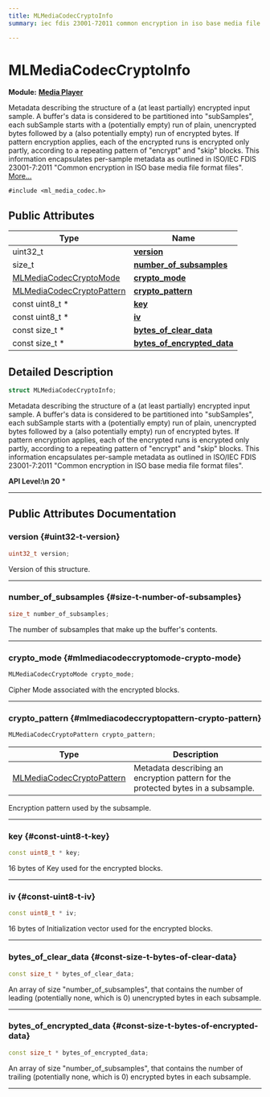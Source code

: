 ```yaml
---
title: MLMediaCodecCryptoInfo
summary: iec fdis 23001-72011 common encryption in iso base media file format files. 

---
```


# MLMediaCodecCryptoInfo

**Module:** **[Media Player](/api-ref/api/Modules/group___media_player/group___media_player.md)**



Metadata describing the structure of a (at least partially) encrypted input sample. A buffer's data is considered to be partitioned into "subSamples", each subSample starts with a (potentially empty) run of plain, unencrypted bytes followed by a (also potentially empty) run of encrypted bytes. If pattern encryption applies, each of the encrypted runs is encrypted only partly, according to a repeating pattern of "encrypt" and "skip" blocks. This information encapsulates per-sample metadata as outlined in ISO/IEC FDIS 23001-7:2011 "Common encryption in ISO base media file format files".  [More...](#detailed-description)


`#include <ml_media_codec.h>`

## Public Attributes

| Type           | Name           |
| -------------- | -------------- |
| uint32_t | **[version](/api-ref/api/Modules/group___media_player/struct_m_l_media_codec_crypto_info.md#uint32-t-version)**  |
| size_t | **[number_of_subsamples](/api-ref/api/Modules/group___media_player/struct_m_l_media_codec_crypto_info.md#size-t-number-of-subsamples)**  |
| [MLMediaCodecCryptoMode](/api-ref/api/Modules/group___media_player/group___media_player.md#enums-mlmediacodeccryptomode) | **[crypto_mode](/api-ref/api/Modules/group___media_player/struct_m_l_media_codec_crypto_info.md#mlmediacodeccryptomode-crypto-mode)**  |
| [MLMediaCodecCryptoPattern](/api-ref/api/Modules/group___media_player/struct_m_l_media_codec_crypto_pattern.md) | **[crypto_pattern](/api-ref/api/Modules/group___media_player/struct_m_l_media_codec_crypto_info.md#mlmediacodeccryptopattern-crypto-pattern)**  |
| const uint8_t * | **[key](/api-ref/api/Modules/group___media_player/struct_m_l_media_codec_crypto_info.md#const-uint8-t-key)**  |
| const uint8_t * | **[iv](/api-ref/api/Modules/group___media_player/struct_m_l_media_codec_crypto_info.md#const-uint8-t-iv)**  |
| const size_t * | **[bytes_of_clear_data](/api-ref/api/Modules/group___media_player/struct_m_l_media_codec_crypto_info.md#const-size-t-bytes-of-clear-data)**  |
| const size_t * | **[bytes_of_encrypted_data](/api-ref/api/Modules/group___media_player/struct_m_l_media_codec_crypto_info.md#const-size-t-bytes-of-encrypted-data)**  |

## Detailed Description

```cpp
struct MLMediaCodecCryptoInfo;
```

Metadata describing the structure of a (at least partially) encrypted input sample. A buffer's data is considered to be partitioned into "subSamples", each subSample starts with a (potentially empty) run of plain, unencrypted bytes followed by a (also potentially empty) run of encrypted bytes. If pattern encryption applies, each of the encrypted runs is encrypted only partly, according to a repeating pattern of "encrypt" and "skip" blocks. This information encapsulates per-sample metadata as outlined in ISO/IEC FDIS 23001-7:2011 "Common encryption in ISO base media file format files". 




**API Level:\n 20**
  * 




-----------
## Public Attributes Documentation

### version {#uint32-t-version}

```cpp
uint32_t version;
```


Version of this structure. 





-----------

### number_of_subsamples {#size-t-number-of-subsamples}

```cpp
size_t number_of_subsamples;
```


The number of subsamples that make up the buffer's contents. 





-----------

### crypto_mode {#mlmediacodeccryptomode-crypto-mode}

```cpp
MLMediaCodecCryptoMode crypto_mode;
```


Cipher Mode associated with the encrypted blocks. 





-----------

### crypto_pattern {#mlmediacodeccryptopattern-crypto-pattern}

```cpp
MLMediaCodecCryptoPattern crypto_pattern;
```



| Type | Description |
|--|--|
| [MLMediaCodecCryptoPattern](/api-ref/api/Modules/group___media_player/struct_m_l_media_codec_crypto_pattern.md) | Metadata describing an encryption pattern for the protected bytes in a subsample.  |


Encryption pattern used by the subsample. 





-----------

### key {#const-uint8-t-key}

```cpp
const uint8_t * key;
```


16 bytes of Key used for the encrypted blocks. 





-----------

### iv {#const-uint8-t-iv}

```cpp
const uint8_t * iv;
```


16 bytes of Initialization vector used for the encrypted blocks. 





-----------

### bytes_of_clear_data {#const-size-t-bytes-of-clear-data}

```cpp
const size_t * bytes_of_clear_data;
```


An array of size "number_of_subsamples", that contains the number of leading (potentially none, which is 0) unencrypted bytes in each subsample. 





-----------

### bytes_of_encrypted_data {#const-size-t-bytes-of-encrypted-data}

```cpp
const size_t * bytes_of_encrypted_data;
```


An array of size "number_of_subsamples", that contains the number of trailing (potentially none, which is 0) encrypted bytes in each subsample. 





-----------

